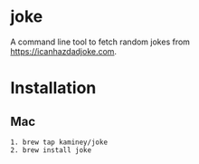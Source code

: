 # joke
A command line tool to fetch random jokes from https://icanhazdadjoke.com.

# Installation

## Mac
  ```
  1. brew tap kaminey/joke
  2. brew install joke
  ```
